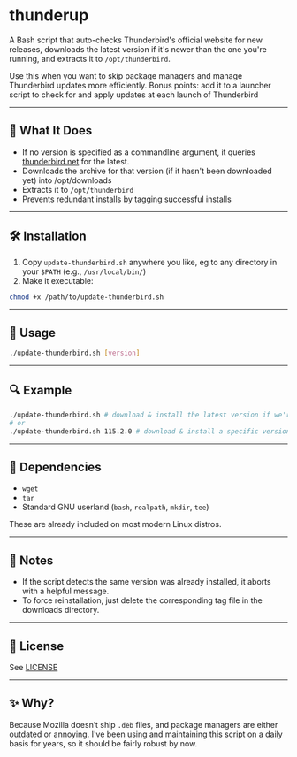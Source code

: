 # thunderup

A Bash script that auto-checks Thunderbird's official website for new releases, downloads the latest version if it's newer than the one you're running, and extracts it to `/opt/thunderbird`.

Use this when you want to skip package managers and manage Thunderbird updates more efficiently. Bonus points: add it to a launcher script to check for and apply updates at each launch of Thunderbird

---

## 📁 What It Does

- If no version is specified as a commandline argument, it queries [thunderbird.net](https://www.thunderbird.net/) for the latest.
- Downloads the archive for that version (if it hasn't been downloaded yet) into /opt/downloads
- Extracts it to `/opt/thunderbird`
- Prevents redundant installs by tagging successful installs

---

## 🛠 Installation

1. Copy `update-thunderbird.sh` anywhere you like, eg to any directory in your `$PATH` (e.g., `/usr/local/bin/`)
2. Make it executable:

```bash
chmod +x /path/to/update-thunderbird.sh
```

---

## 🔧 Usage

```bash
./update-thunderbird.sh [version]
```

---

## 🔍 Example

```bash
./update-thunderbird.sh # download & install the latest version if we're out of date
# or
./update-thunderbird.sh 115.2.0 # download & install a specific version if that's not the one we're running
```

---

## 🚫 Dependencies

- `wget`
- `tar`
- Standard GNU userland (`bash`, `realpath`, `mkdir`, `tee`)

These are already included on most modern Linux distros.

---

## 🚧 Notes

- If the script detects the same version was already installed, it aborts with a helpful message.
- To force reinstallation, just delete the corresponding tag file in the downloads directory.

---

## 📜 License

See [LICENSE](./LICENSE)

---

## ✨ Why?

Because Mozilla doesn’t ship `.deb` files, and package managers are either outdated or annoying. I've been using and maintaining this script on a daily basis for years, so it should be fairly robust by now.


